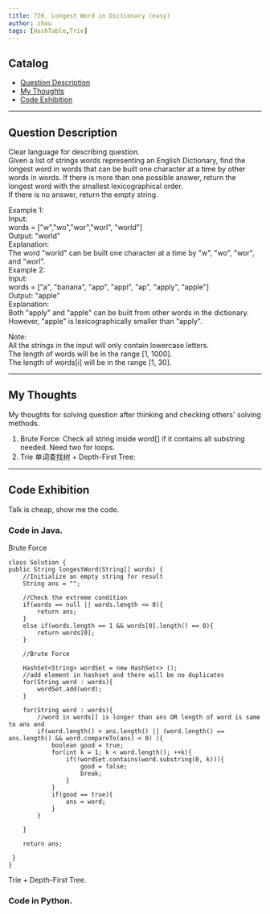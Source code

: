 ```yaml
---
title: 720. Longest Word in Dictionary (easy)                 
author: zhou      
tags: [HashTable,Trie]          
---
```


       

## Catalog  
+ [Question Description](#partI)
+ [My Thoughts](#partII)
+ [Code Exhibition](#partIII)

----------------------------------

## Question Description
Clear language for describing question.    
Given a list of strings words representing an English Dictionary, find the longest word in words that can be built one character at a time by other words in words. If there is more than one possible answer, return the longest word with the smallest lexicographical order.     
If there is no answer, return the empty string.      

Example 1:   
Input:    
words = ["w","wo","wor","worl", "world"]     
Output: "world"  
Explanation:    
The word "world" can be built one character at a time by "w", "wo", "wor", and "worl".   
Example 2:   
Input:    
words = ["a", "banana", "app", "appl", "ap", "apply", "apple"]   
Output: "apple"   
Explanation:    
Both "apply" and "apple" can be built from other words in the dictionary. However, "apple" is lexicographically smaller than "apply".   

Note:    
All the strings in the input will only contain lowercase letters.   
The length of words will be in the range [1, 1000].   
The length of words[i] will be in the range [1, 30].    


----------------------------------

## My Thoughts
My thoughts for solving question after thinking and checking others' solving methods.        
1. Brute Force: Check all string inside word[] if it contains all substring needed. Need two for loops.    
2. Trie 单词查找树 + Depth-First Tree: 



----------------------------------

## Code Exhibition
Talk is cheap, show me the code.    
### Code in Java.     
Brute Force   

    class Solution {
    public String longestWord(String[] words) {
        //Initialize an empty string for result
        String ans = "";
        
        //Check the extreme condition 
        if(words == null || words.length <= 0){
            return ans;
        }
        else if(words.length == 1 && words[0].length() == 0){
            return words[0];
        }
        
        //Brute Force
        
        HashSet<String> wordSet = new HashSet<> ();
        //add element in hashset and there will be no duplicates
        for(String word : words){
            wordSet.add(word);
        }
        
        for(String word : words){
            //word in words[] is longer than ans OR length of word is same to ans and 
            if(word.length() > ans.length() || (word.length() == ans.length() && word.compareTo(ans) < 0) ){
                boolean good = true;
                for(int k = 1; k < word.length(); ++k){
                    if(!wordSet.contains(word.substring(0, k))){
                        good = false;
                        break;
                    }
                }
                if(good == true){
                    ans = word;
                }
            }
            
        }
        
        return ans;
        
     }
    }

Trie + Depth-First Tree.

       



### Code in Python.   



